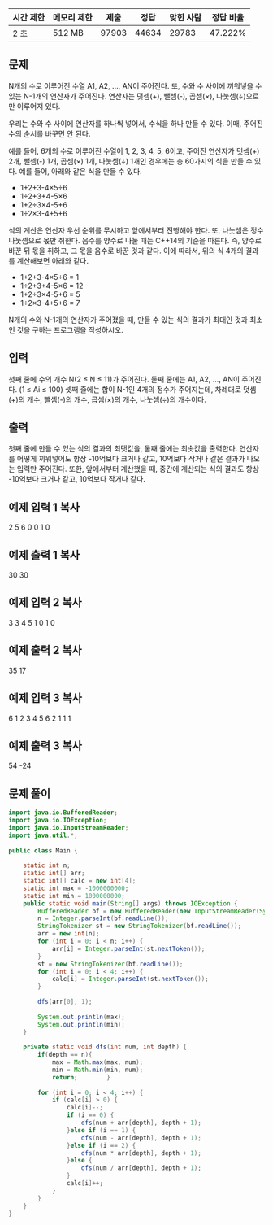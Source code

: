 |시간 제한|메모리 제한|제출|정답|맞힌 사람|정답 비율|
|---|---|---|---|---|---|
|2 초|512 MB|97903|44634|29783|47.222%|

## 문제

N개의 수로 이루어진 수열 A1, A2, ..., AN이 주어진다. 또, 수와 수 사이에 끼워넣을 수 있는 N-1개의 연산자가 주어진다. 연산자는 덧셈(+), 뺄셈(-), 곱셈(×), 나눗셈(÷)으로만 이루어져 있다.

우리는 수와 수 사이에 연산자를 하나씩 넣어서, 수식을 하나 만들 수 있다. 이때, 주어진 수의 순서를 바꾸면 안 된다.

예를 들어, 6개의 수로 이루어진 수열이 1, 2, 3, 4, 5, 6이고, 주어진 연산자가 덧셈(+) 2개, 뺄셈(-) 1개, 곱셈(×) 1개, 나눗셈(÷) 1개인 경우에는 총 60가지의 식을 만들 수 있다. 예를 들어, 아래와 같은 식을 만들 수 있다.

- 1+2+3-4×5÷6
- 1÷2+3+4-5×6
- 1+2÷3×4-5+6
- 1÷2×3-4+5+6

식의 계산은 연산자 우선 순위를 무시하고 앞에서부터 진행해야 한다. 또, 나눗셈은 정수 나눗셈으로 몫만 취한다. 음수를 양수로 나눌 때는 C++14의 기준을 따른다. 즉, 양수로 바꾼 뒤 몫을 취하고, 그 몫을 음수로 바꾼 것과 같다. 이에 따라서, 위의 식 4개의 결과를 계산해보면 아래와 같다.

- 1+2+3-4×5÷6 = 1
- 1÷2+3+4-5×6 = 12
- 1+2÷3×4-5+6 = 5
- 1÷2×3-4+5+6 = 7

N개의 수와 N-1개의 연산자가 주어졌을 때, 만들 수 있는 식의 결과가 최대인 것과 최소인 것을 구하는 프로그램을 작성하시오.

## 입력

첫째 줄에 수의 개수 N(2 ≤ N ≤ 11)가 주어진다. 둘째 줄에는 A1, A2, ..., AN이 주어진다. (1 ≤ Ai ≤ 100) 셋째 줄에는 합이 N-1인 4개의 정수가 주어지는데, 차례대로 덧셈(+)의 개수, 뺄셈(-)의 개수, 곱셈(×)의 개수, 나눗셈(÷)의 개수이다.

## 출력

첫째 줄에 만들 수 있는 식의 결과의 최댓값을, 둘째 줄에는 최솟값을 출력한다. 연산자를 어떻게 끼워넣어도 항상 -10억보다 크거나 같고, 10억보다 작거나 같은 결과가 나오는 입력만 주어진다. 또한, 앞에서부터 계산했을 때, 중간에 계산되는 식의 결과도 항상 -10억보다 크거나 같고, 10억보다 작거나 같다.

## 예제 입력 1 복사

2
5 6
0 0 1 0

## 예제 출력 1 복사

30
30

## 예제 입력 2 복사

3
3 4 5
1 0 1 0

## 예제 출력 2 복사

35
17

## 예제 입력 3 복사

6
1 2 3 4 5 6
2 1 1 1

## 예제 출력 3 복사

54
-24

## 문제 풀이

```java
import java.io.BufferedReader;  
import java.io.IOException;  
import java.io.InputStreamReader;  
import java.util.*;  
  
public class Main {  
  
    static int n;  
    static int[] arr;  
    static int[] calc = new int[4];  
    static int max = -1000000000;  
    static int min = 1000000000;  
    public static void main(String[] args) throws IOException {  
        BufferedReader bf = new BufferedReader(new InputStreamReader(System.in));  
        n = Integer.parseInt(bf.readLine());  
        StringTokenizer st = new StringTokenizer(bf.readLine());  
        arr = new int[n];  
        for (int i = 0; i < n; i++) {  
            arr[i] = Integer.parseInt(st.nextToken());  
        }  
        st = new StringTokenizer(bf.readLine());  
        for (int i = 0; i < 4; i++) {  
            calc[i] = Integer.parseInt(st.nextToken());  
        }  
  
        dfs(arr[0], 1);  
  
        System.out.println(max);  
        System.out.println(min);  
    }  
  
    private static void dfs(int num, int depth) {  
        if(depth == n){  
            max = Math.max(max, num);  
            min = Math.min(min, num);  
            return;        }  
  
        for (int i = 0; i < 4; i++) {  
            if (calc[i] > 0) {  
                calc[i]--;  
                if (i == 0) {  
                    dfs(num + arr[depth], depth + 1);  
                }else if (i == 1) {  
                    dfs(num - arr[depth], depth + 1);  
                }else if (i == 2) {  
                    dfs(num * arr[depth], depth + 1);  
                }else {  
                    dfs(num / arr[depth], depth + 1);  
                }  
                calc[i]++;  
            }  
        }  
    }  
}
```